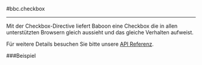 
#bbc.checkbox

- - -

Mit der Checkbox-Directive liefert Baboon eine Checkbox die in allen unterstützten Browsern gleich aussieht und das gleiche Verhalten aufweist.

Für weitere Details besuchen Sie bitte unsere <a href="/doc#/api/bbc.checkbox.directive:bbcCheckbox" target="_self">API Referenz</a>.

###Beispiel